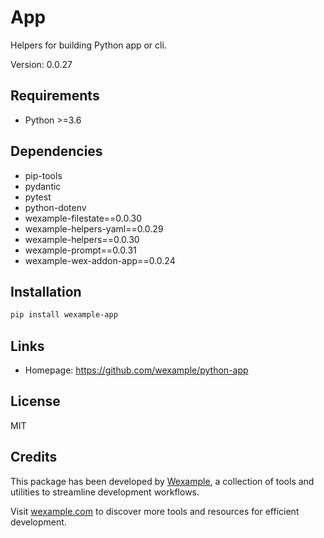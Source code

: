 # App

Helpers for building Python app or cli.

Version: 0.0.27

## Requirements

- Python >=3.6

## Dependencies

- pip-tools
- pydantic
- pytest
- python-dotenv
- wexample-filestate==0.0.30
- wexample-helpers-yaml==0.0.29
- wexample-helpers==0.0.30
- wexample-prompt==0.0.31
- wexample-wex-addon-app==0.0.24

## Installation

```bash
pip install wexample-app
```

## Links

- Homepage: https://github.com/wexample/python-app

## License

MIT
## Credits

This package has been developed by [Wexample](https://wexample.com), a collection of tools and utilities to streamline development workflows.

Visit [wexample.com](https://wexample.com) to discover more tools and resources for efficient development.